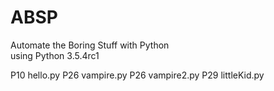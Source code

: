 # ABSP
Automate the Boring Stuff with Python  
using Python 3.5.4rc1  

P10 hello.py
P26 vampire.py
P26 vampire2.py
P29 littleKid.py
